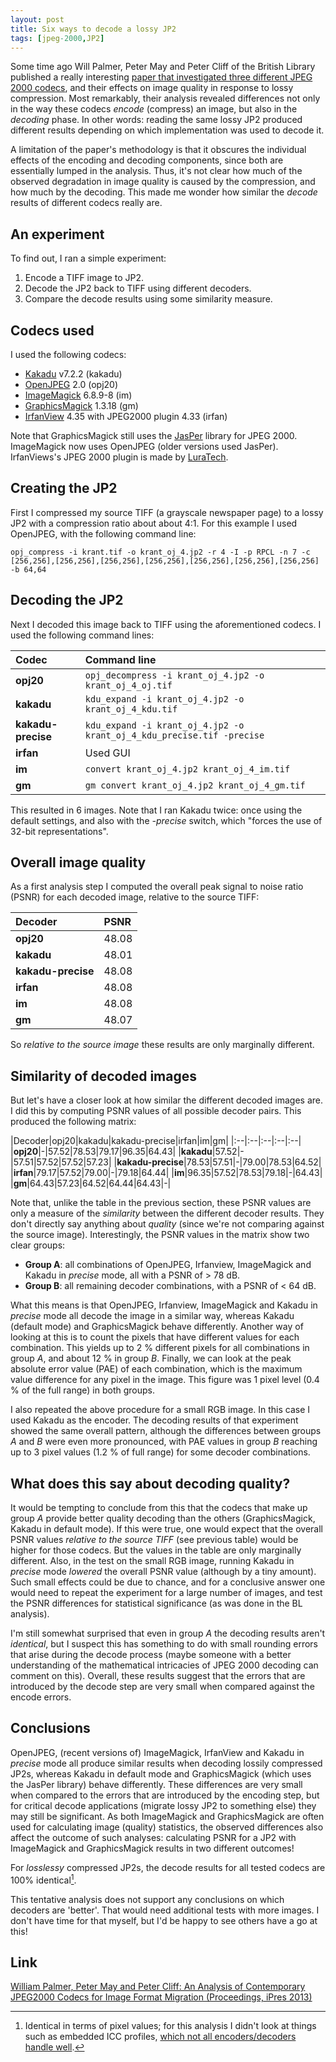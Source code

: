 ```yaml
---
layout: post
title: Six ways to decode a lossy JP2
tags: [jpeg-2000,JP2]
---
```


Some time ago Will Palmer, Peter May and Peter Cliff of the British Library published a really interesting [paper that investigated three different JPEG 2000 codecs](http://www.scape-project.eu/publication/palmer-ipres2013), and their effects on image quality in response to lossy compression. Most remarkably, their analysis revealed differences not only in the way these codecs *encode* (compress) an image, but also in the *decoding* phase. In other words: reading the same lossy JP2 produced different results depending on which implementation was used to decode it.
 
A limitation of the paper's methodology is that it obscures the individual effects of the encoding and decoding components, since both are essentially lumped in the analysis. Thus, it's not clear how much of the observed degradation in image quality is caused by the compression, and how much by the decoding. This made me wonder how similar the *decode* results of different codecs really are.

<!-- more -->

## An experiment

To find out, I ran a simple experiment:

1. Encode a TIFF image to JP2.
2. Decode the JP2 back to TIFF using different decoders.
3. Compare the decode results using some similarity measure.

## Codecs used

I used the following codecs:

* [Kakadu](http://www.kakadusoftware.com/) v7.2.2 (kakadu)
* [OpenJPEG](http://www.openjpeg.org/) 2.0 (opj20)
* [ImageMagick](http://www.imagemagick.org/) 6.8.9-8 (im)
* [GraphicsMagick](http://www.graphicsmagick.org/) 1.3.18 (gm)
* [IrfanView](http://www.irfanview.com/) 4.35 with JPEG2000 plugin 4.33 (irfan)

Note that GraphicsMagick still uses the [JasPer](http://www.ece.uvic.ca/~frodo/jasper/) library for JPEG 2000. ImageMagick now uses OpenJPEG (older versions used JasPer). IrfanViews's JPEG 2000 plugin is made by [LuraTech](http://www.luratech.com/en/products/luratech-jp2-irfanview-plug-in/).

## Creating the JP2

First I compressed my source TIFF (a grayscale newspaper page) to a lossy JP2 with a compression ratio about about 4:1. For this example I used OpenJPEG, with the following command line:

    opj_compress -i krant.tif -o krant_oj_4.jp2 -r 4 -I -p RPCL -n 7 -c [256,256],[256,256],[256,256],[256,256],[256,256],[256,256],[256,256] -b 64,64

## Decoding the JP2

Next I decoded this image back to TIFF using the aforementioned codecs. I used the following command lines:

|Codec|Command line|
|:--|:--|
|**opj20**|`opj_decompress -i krant_oj_4.jp2 -o krant_oj_4_oj.tif`|
|**kakadu**|`kdu_expand -i krant_oj_4.jp2 -o krant_oj_4_kdu.tif`|
|**kakadu-precise**|`kdu_expand -i krant_oj_4.jp2 -o krant_oj_4_kdu_precise.tif -precise`|
|**irfan**|Used GUI|
|**im**|`convert krant_oj_4.jp2 krant_oj_4_im.tif`|
|**gm**|`gm convert krant_oj_4.jp2 krant_oj_4_gm.tif`|

This resulted in 6 images. Note that I ran Kakadu twice: once using the default settings, and also with the *-precise* switch, which "forces the use of 32-bit representations".

## Overall image quality 

As a first analysis step I computed the overall peak signal to noise ratio (PSNR) for each decoded image, relative to the source TIFF:

|Decoder|PSNR|
|:--|:--|
|**opj20**|48.08|
|**kakadu**|48.01|
|**kakadu-precise**|48.08|
|**irfan**|48.08|
|**im**|48.08|
|**gm**|48.07|

So *relative to the source image* these results are only marginally different. 

## Similarity of decoded images

But let's have a closer look at how similar the different decoded images are. I did this by computing PSNR values of all possible decoder pairs. This produced the following matrix:

|Decoder|opj20|kakadu|kakadu-precise|irfan|im|gm|
|:--|:--|:--|:--|:--|
|**opj20**|-|57.52|78.53|79.17|96.35|64.43|
|**kakadu**|57.52|-|57.51|57.52|57.52|57.23|
|**kakadu-precise**|78.53|57.51|-|79.00|78.53|64.52|
|**irfan**|79.17|57.52|79.00|-|79.18|64.44|
|**im**|96.35|57.52|78.53|79.18|-|64.43|
|**gm**|64.43|57.23|64.52|64.44|64.43|-|

Note that, unlike the table in the previous section, these PSNR values are only a measure of the *similarity* between the different decoder results. They don't directly say anything about *quality* (since we're not comparing against the source image). Interestingly, the PSNR values in the matrix show two clear groups:

* **Group A**: all combinations of OpenJPEG, Irfanview, ImageMagick and Kakadu in *precise* mode, all with a PSNR of > 78 dB.
* **Group B**: all remaining decoder combinations, with a PSNR of < 64 dB.

What this means is that OpenJPEG, Irfanview, ImageMagick and Kakadu in *precise* mode all decode the image in a similar way, whereas Kakadu (default mode) and GraphicsMagick behave differently. Another way of looking at this is to count the pixels that have different values for each combination. This yields up to 2 % different pixels for all combinations in group *A*, and about 12 % in group *B*. Finally, we can look at the peak absolute error value (PAE) of each combination, which is the maximum value difference for any pixel in the image. This figure was 1 pixel level (0.4 % of the full range) in both groups.

I also repeated the above procedure for a small RGB image. In this case I used Kakadu as the encoder. The decoding results of that experiment showed the same overall pattern, although the differences between groups *A* and *B* were even more pronounced, with PAE values in group *B* reaching up to 3 pixel values (1.2 % of full range) for some decoder combinations.    

## What does this say about decoding quality?

It would be tempting to conclude from this that the codecs that make up group *A* provide better quality decoding than the others (GraphicsMagick, Kakadu in default mode). If this were true, one would expect that the overall PSNR values *relative to the source TIFF* (see previous table) would be higher for those codecs. But the values in the table are only marginally different. Also, in the test on the small RGB image, running Kakadu in *precise* mode *lowered* the overall PSNR value (although by a tiny amount). Such small effects could be due to chance, and for a conclusive answer one would need to repeat the experiment for a large number of images, and test the PSNR differences for statistical significance (as was done in the BL analysis).

I'm still somewhat surprised that even in group *A* the decoding results aren't *identical*, but I suspect this has something to do with small rounding errors that arise during the decode process (maybe someone with a better understanding of the mathematical intricacies of JPEG 2000 decoding can comment on this). Overall, these results suggest that the errors that are introduced by the decode step are very small when compared against the encode errors.

## Conclusions

OpenJPEG, (recent versions of) ImageMagick, IrfanView and Kakadu in *precise* mode all produce similar results when decoding lossily compressed JP2s, whereas Kakadu in default mode and GraphicsMagick (which uses the JasPer library) behave differently. These differences are very small when compared to the errors that are introduced by the encoding step, but for critical decode applications (migrate lossy JP2 to something else) they may still be significant. As both ImageMagick and GraphicsMagick are often used for calculating image (quality) statistics, the observed differences also affect the outcome of such analyses: calculating PSNR for a JP2 with ImageMagick and GraphicsMagick results in two different outcomes!

For *losslessy* compressed JP2s, the decode results for all tested codecs are 100% identical[^2].

This tentative analysis does not support any conclusions on which decoders are 'better'. That would need additional tests with more images. I don't have time for that myself, but I'd be happy to see others have a go at this!

## Link

[William Palmer, Peter May and Peter Cliff: An Analysis of Contemporary JPEG2000 Codecs for Image Format Migration (Proceedings, iPres 2013)](http://www.scape-project.eu/publication/palmer-ipres2013)

[^2]: Identical in terms of pixel values; for this analysis I didn't look at things such as embedded ICC profiles, [which not all encoders/decoders handle well](http://wiki.opf-labs.org/display/TR/Handling+of+ICC+profiles).
